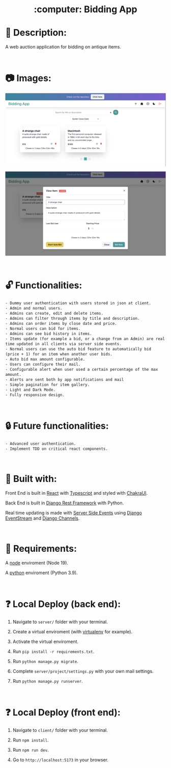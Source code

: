 <h1 style="border: none" align="center">:computer: Bidding App</h1>

# :raised_hands: Description:

A web auction application for bidding on antique items.

<br/>

# :camera: Images:

![img](https://github.com/galobponce/bidding-app/blob/main/img/home-admin.png)

![img](https://github.com/galobponce/bidding-app/blob/main/img/item-detail.png)

<br/>

# :unlock: Functionalities:
    - Dummy user authentication with users stored in json at client.
    - Admin and normal users.
    - Admins can create, edit and delete items.
    - Admins can filter through items by title and description.
    - Admins can order items by close date and price.
    - Normal users can bid for items.
    - Admins can see bid history in items.
    - Items update (for example a bid, or a change from an Admin) are real time updated in all clients via server side events.
    - Normal users can use the auto bid feature to automatically bid (price + 1) for an item when another user bids.
    - Auto bid max amount configurable.
    - Users can configure their mail.
    - Configurable alert when user used a certain percentage of the max amount.
    - Alerts are sent both by app notifications and mail 
    - Simple pagination for item gallery.
    - Light and Dark Mode.
    - Fully responsive design.
    

<br/>


# :lock: Future functionalities:
    - Advanced user authentication.
    - Implement TDD on critical react components.

<br/>


# :wrench: Built with:

Front End is built in [React](https://reactjs.org) with [Typescript](https://www.typescriptlang.org) and styled with [ChakraUI](https://chakra-ui.com).

Back End is built in [Django Rest Framework](https://www.django-rest-framework.org) with Python.

Real time updating is made with [Server Side Events](https://en.wikipedia.org/wiki/Server-sent_events) using [Django EventStream](https://github.com/fanout/django-eventstream) and [Django Channels](https://channels.readthedocs.io/en/stable/).


<br/>


# :eyes: Requirements:

A [node](https://nodejs.org/) enviroment (Node 19).

A [python](https://www.python.org) enviroment (Python 3.9).


<br/>


# :question: Local Deploy (back end):

1. Navigate to `server/` folder with your terminal.

2. Create a virtual enviroment (with [virtualenv](https://virtualenv.pypa.io/en/latest/) for example).

3. Activate the virtual enviroment.

4. Run `pip install -r requirements.txt`.

5. Run `python manage.py migrate`.

6. Complete `server/project/settings.py` with your own mail settings.

7. Run `python manage.py runserver`.


<br/>


# :question: Local Deploy (front end):

1. Navigate to `client/` folder with your terminal.

2. Run `npm install`.

3. Run `npm run dev`.

4. Go to `http://localhost:5173` in your browser.
